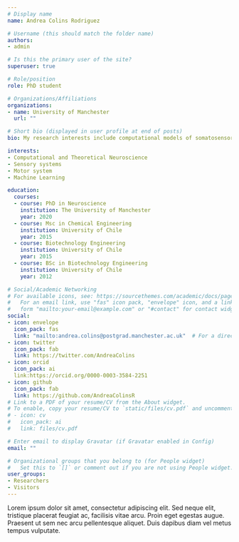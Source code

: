 ```yaml
---
# Display name
name: Andrea Colins Rodriguez

# Username (this should match the folder name)
authors:
- admin

# Is this the primary user of the site?
superuser: true

# Role/position
role: PhD student 

# Organizations/Affiliations
organizations:
- name: University of Manchester
  url: ""

# Short bio (displayed in user profile at end of posts)
bio: My research interests include computational models of somatosensory system. 

interests:
- Computational and Theoretical Neuroscience
- Sensory systems
- Motor system
- Machine Learning

education:
  courses:
  - course: PhD in Neuroscience
    institution: The University of Manchester
    year: 2020
  - course: Msc in Chemical Engineering
    institution: University of Chile
    year: 2015
  - course: Biotechnology Engineering
    institution: University of Chile
    year: 2015
  - course: BSc in Biotechnology Engineering
    institution: University of Chile
    year: 2012

# Social/Academic Networking
# For available icons, see: https://sourcethemes.com/academic/docs/page-builder/#icons
#   For an email link, use "fas" icon pack, "envelope" icon, and a link in the
#   form "mailto:your-email@example.com" or "#contact" for contact widget.
social:
- icon: envelope
  icon_pack: fas
  link: "mailto:andrea.colins@postgrad.manchester.ac.uk"  # For a direct email link, use "mailto:test@example.org".
- icon: twitter
  icon_pack: fab
  link: https://twitter.com/AndreaColins
- icon: orcid
  icon_pack: ai
  link:https://orcid.org/0000-0003-3584-2251
- icon: github
  icon_pack: fab
  link: https://github.com/AndreaColinsR
# Link to a PDF of your resume/CV from the About widget.
# To enable, copy your resume/CV to `static/files/cv.pdf` and uncomment the lines below.
# - icon: cv
#   icon_pack: ai
#   link: files/cv.pdf

# Enter email to display Gravatar (if Gravatar enabled in Config)
email: ""

# Organizational groups that you belong to (for People widget)
#   Set this to `[]` or comment out if you are not using People widget.
user_groups:
- Researchers
- Visitors
---
```



Lorem ipsum dolor sit amet, consectetur adipiscing elit. Sed neque elit, tristique placerat feugiat ac, facilisis vitae arcu. Proin eget egestas augue. Praesent ut sem nec arcu pellentesque aliquet. Duis dapibus diam vel metus tempus vulputate.
